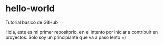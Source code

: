 # hello-world
Tutorial basico de GitHub

Hola, este es mi primer repositorio, en el intento por
iniciar a contribuir en proyectos.
Solo soy un principiante que va a paso lento =)
